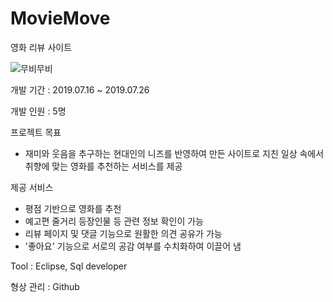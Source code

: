 # MovieMove
영화 리뷰 사이트

![무비무비](https://user-images.githubusercontent.com/52490515/126127610-66aa8307-8a46-4572-a349-73e99bb4529e.PNG)

개발 기간 : 2019.07.16 ~ 2019.07.26

개발 인원 : 5명

프로젝트 목표
- 재미와 웃음을 추구하는 현대인의 니즈를 반영하여 만든 사이트로 지친 일상 속에서 취향에 맞는 영화를 추천하는 서비스를 제공

제공 서비스
- 평점 기반으로 영화를 추천
- 예고편 줄거리 등장인물 등 관련 정보 확인이 가능
- 리뷰 페이지 및 댓글 기능으로 원활한 의견 공유가 가능
- '좋아요' 기능으로 서로의 공감 여부를 수치화하여 이끌어 냄

Tool : Eclipse, Sql developer

형상 관리 : Github
